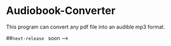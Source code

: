 # Audiobook-Converter
This program can convert any pdf file into an audible mp3 format. 

##```next-release ``` soon -->
